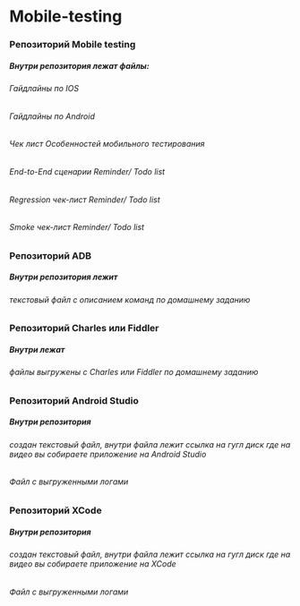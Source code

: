# Mobile-testing

### Репозиторий Mobile testing 
##### Внутри репозитория лежат файлы:
###### Гайдлайны по IOS
###### Гайдлайны по Android
###### Чек лист Особенностей мобильного тестирования
###### End-to-End сценарии Reminder/ Todo list
###### Regression чек-лист Reminder/ Todo list
###### Smoke чек-лист Reminder/ Todo list
### Репозиторий ADB 
##### Внутри репозитория лежит
###### текстовый файл с описанием команд по домашнему заданию
### Репозиторий Charles или Fiddler
##### Внутри лежат 
###### файлы выгружены с Charles или Fiddler по домашнему заданию
### Репозиторий Android Studio  
##### Внутри репозитория 
###### создан текстовый файл, внутри файла лежит ссылка на гугл диск где на видео вы собираете приложение на Android Studio 
###### Файл с выгруженными логами
### Репозиторий XCode
##### Внутри репозитория
###### создан текстовый файл, внутри файла лежит ссылка на гугл диск где на видео вы собираете приложение на XCode
###### Файл с выгруженными логами
